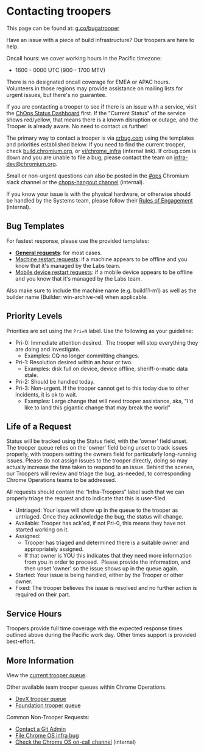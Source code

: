 # Contacting troopers

This page can be found at: [g.co/bugatrooper](https://g.co/bugatrooper)

Have an issue with a piece of build infrastructure?
Our troopers are here to help.

Oncall hours: we cover working hours in the Pacific timezone:
+ 1600 - 0000 UTC (900 - 1700 MTV)

There is no designated oncall coverage for EMEA or APAC hours. Volunteers in
those regions may provide assistance on mailing lists for urgent issues, but
there's no guarantee.

If you are contacting a trooper to see if there is an issue with a service,
visit the [ChOps Status Dashboard](https://chopsdash.appspot.com) first.
If the "Current Status" of the service shows red/yellow, that means there is a known
disruption or outage, and the Trooper is already aware. No need to contact us further!

The primary way to contact a trooper is via [crbug.com](https://crbug.com) using
the templates and priorities established below. If you need to find the current
trooper, check [build.chromium.org](https://build.chromium.org), or
[vi/chrome_infra](http://vi/chrome_infra) (internal link). If crbug.com is down
and you are unable to file a bug, please contact the team on
[infra-dev@chromium.org](mailto:infra-dev@chromium.org).

Small or non-urgent questions can also be posted in the [#ops] Chromium slack
channel or the [chops-hangout channel] (internal).

If you know your issue is with the physical hardware, or otherwise should be
handled by the Systems team, please follow their
[Rules of Engagement](http://shortn/_x6Y10rxpKG) (internal).

## Bug Templates

For fastest response, please use the provided templates:

*   **[General requests]**: for most cases.
*   [Machine restart requests]: if a machine appears to be offline and you
    know that it's managed by the Labs team.
*   [Mobile device restart requests]: if a mobile device appears to be offline
    and you know that it's managed by the Labs team.

Also make sure to include the machine name (e.g. build11-m1)
as well as the builder name (Builder: win-archive-rel) when applicable.

## Priority Levels

Priorities are set using the `Pri=N` label. Use the following as your guideline:

*   Pri-0: Immediate attention desired.  The trooper will stop everything they are
    doing and investigate.
    *   Examples: CQ no longer committing changes.
*   Pri-1: Resolution desired within an hour or two.
    * Examples: disk full on device, device offline, sheriff-o-matic data stale.
*   Pri-2: Should be handled today.
*   Pri-3: Non-urgent. If the trooper cannot get to this today due to other
    incidents, it is ok to wait.
    *   Examples: Large change that will need trooper assistance, aka,
        "I'd like to land this gigantic change that may break the world"</span>

## Life of a Request

Status will be tracked using the Status field, with the 'owner' field unset.
The trooper queue relies on the 'owner' field being unset to track issues
properly, with troopers setting the owners field for particularly long-running
issues.  Please do not assign issues to the trooper directly, doing so may
actually increase the time taken to respond to an issue. Behind the scenes, our
Troopers will review and triage the bug, as-needed, to corresponding Chrome
Operations teams to be addressed.

All requests should contain the “Infra-Troopers” label such that we can properly
triage the request and to indicate that this is user-filed.

*   Untriaged: Your issue will show up in the queue to the trooper as untriaged.
    Once they acknowledge the bug, the status will change.
*   Available: Trooper has ack'ed, if not Pri-0, this means they have not started working on it.
*   Assigned:
    *   Trooper has triaged and determined there is a suitable owner and
        appropriately assigned.
    *   If that owner is YOU this indicates that they need more information from you
        in order to proceed.  Please provide the information, and then unset
        'owner' so the issue shows up in the queue again.
*   Started: Your issue is being handled, either by the Trooper or other owner.
*   Fixed: The trooper believes the issue is resolved and no further action is required on their part.

## Service Hours

Troopers provide full time coverage with the expected response times outlined
above during the Pacific work day. Other times support is provided best-effort.

## More Information

View the [current trooper queue].

Other available team trooper queues within Chrome Operations.

* [DevX trooper queue]
* [Foundation trooper queue]

Common Non-Trooper Requests:

*   [Contact a Git Admin](https://bugs.chromium.org/p/chromium/issues/entry?template=Infra-Git)
*   [File Chrome OS infra bug](https://bugs.chromium.org/p/chromium/issues/entry?template=Defect%20report%20from%20developer&components=Infra>ChromeOS&labels=Restrict-View-Google&summary=%5BBrief%20description%20of%20problem%5D)
*   [Check the Chrome OS on-call channel](http://go/crosoncall) (internal)

[#ops]: https://chromium.slack.com/messages/CGM8DQ3ST/
[chops-hangout channel]: http://go/chops-hangout
[Machine restart requests]: http://go/chrome-labs-fixit-bug
[Mobile device restart requests]: http://go/chrome-labs-fixit-bug
[General requests]: https://bugs.chromium.org/p/chromium/issues/entry?template=Build%20Infrastructure&labels=Restrict-View-Google,Infra-Troopers&summary=%5BBrief%20description%20of%20problem%5D&comment=Please%20provide%20the%20details%20for%20your%20request%20here.%0A%0ASet%20Pri-0%20iff%20it%20requires%20immediate%20attention,%20Pri-1%20if%20resolution%20within%20a%20few%20hours%20is%20acceptable,%20and%20Pri-2%20if%20it%20just%20needs%20to%20be%20handled%20today.
[current trooper queue]: https://bugs.chromium.org/p/chromium/issues/list?can=2&q=Infra%3DTroopers+-has%3Aowner+OR+owner%3Ame+Infra%3DTroopers+OR+Infra%3DTroopers+Pri%3D0&sort=-modified&groupby=pri&colspec=ID+Component+Status+Owner+Summary+Blocking+BlockedOn+Opened+Modified&x=m&y=releaseblock&cells=ids
[DevX trooper queue]: https://bugs.chromium.org/p/chromium/issues/list?can=2&q=DevX%3DTroopers+-has%3Aowner+OR+owner%3Ame+DevX%3DTroopers+OR+DevX%3DTroopers+Pri%3D0&sort=-modified&groupby=pri&colspec=ID+Component+Status+Owner+Summary+Blocking+BlockedOn+Opened+Modified&x=m&y=releaseblock&cells=ids
[Foundation trooper queue]: https://bugs.chromium.org/p/chromium/issues/list?can=2&q=Foundation%3DTroopers+-has%3Aowner+OR+owner%3Ame+Foundation%3DTroopers+OR+Foundation%3DTroopers+Pri%3D0&sort=-modified&groupby=pri&colspec=ID+Component+Status+Owner+Summary+Blocking+BlockedOn+Opened+Modified&x=m&y=releaseblock&cells=ids
[go/bug-a-trooper]: http://go/bug-a-trooper
